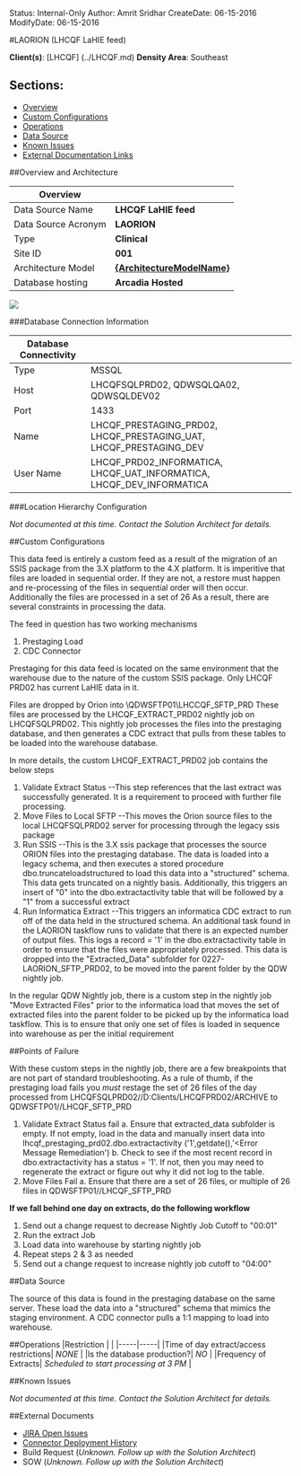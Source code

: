 Status: Internal-Only
Author: Amrit Sridhar
CreateDate: 06-15-2016
ModifyDate: 06-15-2016


#LAORION (LHCQF LaHIE feed)

**Client(s)**: [LHCQF] (../LHCQF.md)
**Density Area**: Southeast

## Sections:
* [Overview](#overview-and-architecture)
* [Custom Configurations](#custom-configurations)
* [Operations](#operations)
* [Data Source](#data-source)
* [Known Issues](#known-issues)
* [External Documentation Links](#external-documents)

##Overview and Architecture

| Overview ||
|-----|-----|
| Data Source Name| **LHCQF LaHIE feed** |
| Data Source Acronym| **LAORION** |
| Type | **Clinical** |
| Site ID | **001** |
| Architecture Model | [**{ArchitectureModelName}**](../../Tech_Delivery/Standard-Implementations/{ArchitectureModelHypens}.md)|
| Database hosting | **Arcadia Hosted** |


<a href="../../../img/LHCQF_LAORION.png">![](../../img/Connector-{ArchitectureModelHypens}.png)</a>


###Database Connection Information  

|Database Connectivity||
|-----|-----|
|Type|MSSQL|
|Host|LHCQFSQLPRD02, QDWSQLQA02, QDWSQLDEV02|
|Port|1433|
|Name|LHCQF_PRESTAGING_PRD02, LHCQF_PRESTAGING_UAT, LHCQF_PRESTAGING_DEV|
|User Name|LHCQF_PRD02_INFORMATICA, LHCQF_UAT_INFORMATICA, LHCQF_DEV_INFORMATICA|  


###Location Hierarchy Configuration

*Not documented at this time. Contact the Solution Architect for details.*

##Custom Configurations

This data feed is entirely a custom feed as a result of the migration of an SSIS package from the 3.X platform to the 4.X platform. It is imperitive that files are loaded in sequential order. If they are not, a restore must happen and re-processing of the files in sequential order will then occur. Additionally the files are processed in a set of 26 As a result, there are several constraints in processing the data.

The feed in question has two working mechanisms

1. Prestaging Load
2. CDC Connector

Prestaging for this data feed is located on the same environment that the warehouse due to the nature of the custom SSIS package. Only LHCQF PRD02 has current LaHIE data in it.

Files are dropped by Orion into \\QDWSFTP01\LHCCQF_SFTP_PRD
These files are processed by the LHCQF_EXTRACT_PRD02 nightly job on LHCQFSQLPRD02.
This nightly job processes the files into the prestaging database, and then generates a CDC extract that pulls from these tables to be loaded into the warehouse database.

In more details, the custom LHCQF_EXTRACT_PRD02 job contains the below steps
1. Validate Extract Status
  --This step references that the last extract was successfully generated. It is a requirement to proceed with further file processing.
2. Move Files to Local SFTP
  --This moves the Orion source files to the local LHCQFSQLPRD02 server for processing through the legacy ssis package
3. Run SSIS
  --This is the 3.X ssis package that processes the source ORION files into the prestaging database. The data is loaded into a legacy schema, and then executes a stored procedure dbo.truncateloadstructured to load this data into a "structured" schema. This data gets truncated on a nightly basis. Additionally, this triggers an insert of "0" into the dbo.extractactivity table that will be followed by a "1" from a successful extract
4. Run Informatica Extract
  --This triggers an informatica CDC extract to run off of the data held in the structured schema. An additional task found in the LAORION taskflow runs to validate that there is an expected number of output files. This logs a record = '1' in the dbo.extractactivity table in order to ensure that the files were appropriately processed. This data is dropped into the "Extracted_Data" subfolder for 0227-LAORION_SFTP_PRD02, to be moved into the parent folder by the QDW nightly job.

In the regular QDW Nightly job, there is a custom step in the nightly job "Move Extracted Files" prior to the informatica load that moves the set of extracted files into the parent folder to be picked up by the informatica load taskflow. This is to ensure that only one set of files is loaded in sequence into warehouse as per the initial requirement

##Points of Failure

With these custom steps in the nightly job, there are a few breakpoints that are not part of standard troubleshooting. As a rule of thumb, if the prestaging load fails you *must* restage the set of 26 files of the day processed from LHCQFSQLPRD02//D:Clients/LHCQFPRD02/ARCHIVE to QDWSFTP01//LHCQF_SFTP_PRD

1. Validate Extract Status fail
a. Ensure that extracted_data subfolder is empty. If not empty, load in the data and manually insert data into lhcqf_prestaging_prd02.dbo.extractactivity ('1',getdate(),'<Error Message Remediation')
b. Check to see if the most recent record in dbo.extractactivity has a status = '1'. If not, then you may need to regenerate the extract or figure out why it did not log to the table. 
2. Move Files Fail
a. Ensure that there are a set of 26 files, or multiple of 26 files in QDWSFTP01//LHCQF_SFTP_PRD

**If we fall behind one day on extracts, do the following workflow**
1. Send out a change request to decrease Nightly Job Cutoff to "00:01"
2. Run the extract Job
3. Load data into warehouse by starting nightly job 
4. Repeat steps 2 & 3 as needed 
5. Send out a change request to increase nightly job cutoff to "04:00"

##Data Source

The source of this data is found in the prestaging database on the same server. These load the data into a "structured" schema that mimics the staging environment. A CDC connector pulls a 1:1 mapping to load into warehouse.

##Operations
|Restriction | |
|-----|-----|
|Time of day extract/access restrictions| *NONE* |
|Is the database production?| *NO* |
|Frequency of Extracts| *Scheduled to start processing at 3 PM*  |

##Known Issues

*Not documented at this time. Contact the Solution Architect for details.*

##External Documents
- [JIRA Open Issues](https://jira.arcadiasolutions.com/issues/?jql=(labels%20%3D%20{acronym}%20or%20%22Data%20Source%20Acronym%22%20~%20{acronym})%20and%20status%20!%3D%20Closed)
- [Connector Deployment History](https://github.com/arcadia/qdw/wiki/connector-version)
- Build Request (*Unknown. Follow up with the Solution Architect*)
- SOW (*Unknown. Follow up with the Solution Architect*)
